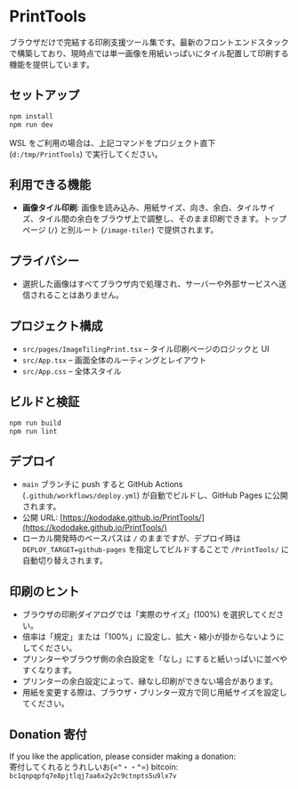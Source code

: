 # PrintTools

ブラウザだけで完結する印刷支援ツール集です。最新のフロントエンドスタックで構築しており、現時点では単一画像を用紙いっぱいにタイル配置して印刷する機能を提供しています。

## セットアップ

```bash
npm install
npm run dev
```

WSL をご利用の場合は、上記コマンドをプロジェクト直下 (`d:/tmp/PrintTools`) で実行してください。

## 利用できる機能

- **画像タイル印刷**: 画像を読み込み、用紙サイズ、向き、余白、タイルサイズ、タイル間の余白をブラウザ上で調整し、そのまま印刷できます。トップページ (`/`) と別ルート (`/image-tiler`) で提供されます。

## プライバシー

- 選択した画像はすべてブラウザ内で処理され、サーバーや外部サービスへ送信されることはありません。

## プロジェクト構成

- `src/pages/ImageTilingPrint.tsx` – タイル印刷ページのロジックと UI
- `src/App.tsx` – 画面全体のルーティングとレイアウト
- `src/App.css` – 全体スタイル

## ビルドと検証

```bash
npm run build
npm run lint
```

## デプロイ

- `main` ブランチに push すると GitHub Actions (`.github/workflows/deploy.yml`) が自動でビルドし、GitHub Pages に公開されます。
- 公開 URL: [https://kododake.github.io/PrintTools/](https://kododake.github.io/PrintTools/)
- ローカル開発時のベースパスは `/` のままですが、デプロイ時は `DEPLOY_TARGET=github-pages` を指定してビルドすることで `/PrintTools/` に自動切り替えされます。

## 印刷のヒント

- ブラウザの印刷ダイアログでは「実際のサイズ」(100%) を選択してください。
- 倍率は「規定」または「100%」に設定し、拡大・縮小が掛からないようにしてください。
- プリンターやブラウザ側の余白設定を「なし」にすると紙いっぱいに並べやすくなります。
- プリンターの余白設定によって、縁なし印刷ができない場合があります。
- 用紙を変更する際は、ブラウザ・プリンター双方で同じ用紙サイズを設定してください。

## Donation 寄付

If you like the application, please consider making a donation:  
寄付してくれるとうれしいお(=^・・^=)
bitcoin: 
`
bc1qnpqpfq7e8pjtlqj7aa6x2y2c9ctnpts5u9lx7v
`
